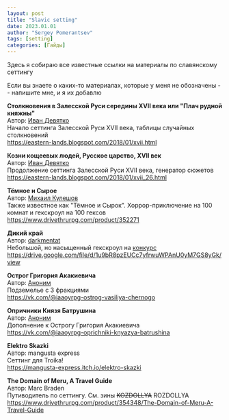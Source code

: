 ```yaml
---
layout: post
title: "Slavic setting"
date: 2023.01.01
author: "Sergey Pomerantsev"
tags: [setting]
categories: [Гайды]
---
```


Здесь я собираю все известные ссылки на материалы по славянскому сеттингу

Если вы знаете о каких-то материалах, которые у меня не обозначены -- напишите мне, и я их добавлю

**Столкновения в Залесской Руси середины XVII века или "Плач рудной княжны"**  
Автор: [Иван Девятко](https://eastern-lands.blogspot.com)  
Начало сеттинга Залесской Руси XVII века, таблицы случайных столкновений  
<https://eastern-lands.blogspot.com/2018/01/xvii.html>

**Козни кощеевых людей, Русское царство, XVII век**  
Автор: [Иван Девятко](https://eastern-lands.blogspot.com)  
Продолжение сеттинга Залесской Руси XVII века, генератор сюжетов  
<https://eastern-lands.blogspot.com/2018/01/xvii_26.html>


**Тёмное и Сырое**  
Автор: [Михаил Кулешов](https://vk.com/public69115050)  
Также известное как "Тёмное и Сырок". Хоррор-приключение на 100 комнат и гекскроул на 100 гексов  
<https://www.drivethrurpg.com/product/352271>

**Дикий край**  
Автор: [darkmentat](https://t.me/rpg_lab_gremlin)  
Небольшой, но насыщенный гекскроул на [конкурс](https://drive.google.com/drive/folders/1krOsydm5VGlCGWCcGWm7cRZbiMwSXqKY)  
<https://drive.google.com/file/d/1u9bR8pzEUCc7yfrwuWPAnU0yM7GS8yGk/view>

**Острог Григория Акакиевича**  
Автор: [Аноним](https://vk.com/iaaoyrpg)  
Подземелье с 3 фракциями  
<https://vk.com/@iaaoyrpg-ostrog-vasiliya-chernogo>

**Опричники Князя Батрушина**  
Автор: [Аноним](https://vk.com/iaaoyrpg)  
Дополнение к Острогу Григория Акакиевича  
<https://vk.com/@iaaoyrpg-oprichniki-knyazya-batrushina>

**Elektro Skazki**  
Автор: mangusta express  
Сеттинг для Troika!  
<https://mangusta-express.itch.io/elektro-skazki>

**The Domain of Meru, A Travel Guide**  
Автор: Marc Braden  
Путиводитель по сеттингу. См. зины ~~KOZDOLLYA~~ ROZDOLLYA  
<https://www.drivethrurpg.com/product/354348/The-Domain-of-Meru-A-Travel-Guide>
